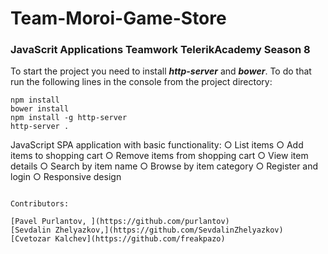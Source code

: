 # Team-Moroi-Game-Store
### JavaScrit Applications Teamwork TelerikAcademy Season 8

To start the project you need to install ***http-server*** and ***bower***. To do that run the following lines in the console from the project directory: 

``` 
npm install
bower install
npm install -g http-server
http-server .
```

JavaScript SPA application with basic functionality:
○ List items
○ Add items to shopping cart
○ Remove items from shopping cart
○ View item details
○ Search by item name
○ Browse by item category
○ Register and login
○ Responsive design

```

Contributors:

[Pavel Purlantov, ](https://github.com/purlantov)
[Sevdalin Zhelyazkov,](https://github.com/SevdalinZhelyazkov)
[Cvetozar Kalchev](https://github.com/freakpazo)
